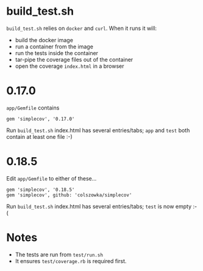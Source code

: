 
# build_test.sh
`build_test.sh` relies on `docker` and `curl`.
When it runs it will:
- build the docker image
- run a container from the image
- run the tests inside the container
- tar-pipe the coverage files out of the container
- open the coverage `index.html` in a browser

# 0.17.0
`app/Gemfile` contains
```
gem 'simplecov', '0.17.0'
```
Run `build_test.sh`
index.html has several entries/tabs; `app` and `test` both contain at least one file :-)

# 0.18.5
Edit `app/Gemfile` to either of these...
```
gem 'simplecov', '0.18.5'
gem 'simplecov', github: 'colszowka/simplecov'
```
Run `build_test.sh`
index.html has several entries/tabs; `test` is now empty :-(



# Notes
- The tests are run from `test/run.sh`
- It ensures `test/coverage.rb` is required first.
